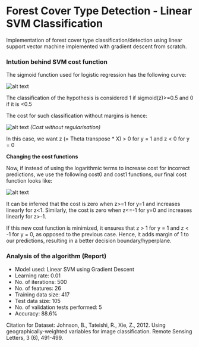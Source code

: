 # Forest Cover Type Detection - Linear SVM Classification
Implementation of forest cover type classification/detection using linear support vector machine implemented with gradient descent from scratch.

### Intution behind SVM cost function

The sigmoid function used for logistic regression has the following curve:

![alt text](https://abhinavthukral97.github.io/LinearSVMClassification/img/sigmoid.jpg "Sigmoid Function")

The classification of the hypothesis is considered 1 if sigmoid(z)>=0.5 and 0 if it is <0.5

The cost for such classification without margins is hence:

![alt text](https://abhinavthukral97.github.io/LinearSVMClassification/img/oldcost.jpg "Cost function for classification without margin")
_(Cost without regularisation)_

In this case, we want z (= Theta transpose * X) > 0 for y = 1 and z < 0 for y = 0

**__Changing the cost functions__**

Now, if instead of using the logarithmic terms to increase cost for incorrect predictions, we use the following cost0 and cost1 functions, our final cost function looks like:

![alt text](https://abhinavthukral97.github.io/LinearSVMClassification/img/newcost.jpg "Cost function for classification with margin")

It can be inferred that the cost is zero when z>=1 for y=1 and increases linearly for z<1.
Similarly, the cost is zero when z<=-1 for y=0 and increases linearly for z>-1.

If this new cost function is minimized, it ensures that z > 1 for y = 1 and z < -1 for y = 0, as opposed to the previous case. Hence, it adds margin of 1 to our predictions, resulting in a better decision boundary/hyperplane.

### Analysis of the algorithm (Report)

* Model used:  Linear SVM using Gradient Descent
* Learning rate: 0.01
* No. of iterations: 500
* No. of features: 26
* Training data size: 417
* Test data size: 105
* No. of validation tests performed: 5
* Accuracy: 88.6%

Citation for Dataset: Johnson, B., Tateishi, R., Xie, Z., 2012. Using geographically-weighted variables for image classification. Remote Sensing Letters, 3 (6), 491-499.
